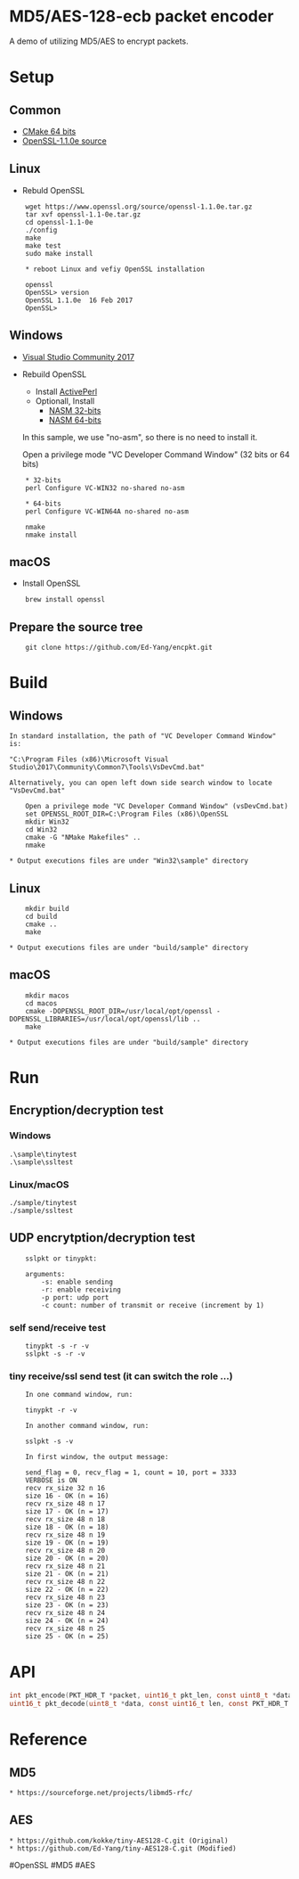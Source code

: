 # MD5/AES-128-ecb packet encoder

A demo of utilizing MD5/AES to encrypt packets.

# Setup

## Common

- [CMake 64 bits](https://cmake.org/files/v3.8/cmake-3.8.1-win64-x64.msi)
- [OpenSSL-1.1.0e source](https://www.openssl.org/source/openssl-1.1.0e.tar.gz)

## Linux

- Rebuld OpenSSL
```
    wget https://www.openssl.org/source/openssl-1.1.0e.tar.gz
    tar xvf openssl-1.1-0e.tar.gz
    cd openssl-1.1-0e
    ./config
    make
    make test
    sudo make install
    
    * reboot Linux and vefiy OpenSSL installation

    openssl
    OpenSSL> version
    OpenSSL 1.1.0e  16 Feb 2017
    OpenSSL>     
```

## Windows

- [Visual Studio Community 2017](https://www.visualstudio.com/thank-you-downloading-visual-studio/?sku=Community&rel=15)
- Rebuild OpenSSL
    - Install [ActivePerl](https://www.activestate.com/activeperl/downloads/thank-you?dl=http://downloads.activestate.com/ActivePerl/releases/5.24.1.2402/ActivePerl-5.24.1.2402-MSWin32-x64-401627.exe)
    - Optionall, Install 
        * [NASM 32-bits](http://www.nasm.us/pub/nasm/releasebuilds/2.13.01/win32/nasm-2.13.01-installer-x86.exe)
        * [NASM 64-bits](http://www.nasm.us/pub/nasm/releasebuilds/2.13.01/win64/nasm-2.13.01-installer-x64.exe)  
    
    In this sample, we use "no-asm", so there is no need to install it.   

    Open a privilege mode "VC Developer Command Window" (32 bits or 64 bits)
```
    * 32-bits
    perl Configure VC-WIN32 no-shared no-asm

    * 64-bits
    perl Configure VC-WIN64A no-shared no-asm

    nmake
    nmake install
```

## macOS

- Install OpenSSL

```
    brew install openssl
```



## Prepare the source tree

```
    git clone https://github.com/Ed-Yang/encpkt.git    
```

# Build

## Windows
    
    In standard installation, the path of "VC Developer Command Window" is:
    
    "C:\Program Files (x86)\Microsoft Visual Studio\2017\Community\Common7\Tools\VsDevCmd.bat"
    
    Alternatively, you can open left down side search window to locate "VsDevCmd.bat" 

```
    Open a privilege mode "VC Developer Command Window" (vsDevCmd.bat)
    set OPENSSL_ROOT_DIR=C:\Program Files (x86)\OpenSSL
    mkdir Win32
    cd Win32
    cmake -G "NMake Makefiles" ..
    nmake
```

    * Output executions files are under "Win32\sample" directory

## Linux

```
    mkdir build
    cd build
    cmake ..
    make
```

    * Output executions files are under "build/sample" directory

## macOS

```
    mkdir macos
    cd macos
    cmake -DOPENSSL_ROOT_DIR=/usr/local/opt/openssl -DOPENSSL_LIBRARIES=/usr/local/opt/openssl/lib ..
    make
```   

    * Output executions files are under "build/sample" directory

# Run

    
## Encryption/decryption test

### Windows

    .\sample\tinytest
    .\sample\ssltest

### Linux/macOS

    ./sample/tinytest
    ./sample/ssltest

## UDP encrytption/decryption test

```
    sslpkt or tinypkt:

    arguments:
        -s: enable sending
        -r: enable receiving
        -p port: udp port
        -c count: number of transmit or receive (increment by 1)
```

### self send/receive test

```
    tinypkt -s -r -v
    sslpkt -s -r -v
```

### tiny receive/ssl send test (it can switch the role ...) 

``` 
    In one command window, run:
    
    tinypkt -r -v

    In another command window, run:
    
    sslpkt -s -v

    In first window, the output message:

    send_flag = 0, recv_flag = 1, count = 10, port = 3333
    VERBOSE is ON
    recv rx_size 32 n 16
    size 16 - OK (n = 16)
    recv rx_size 48 n 17
    size 17 - OK (n = 17)
    recv rx_size 48 n 18
    size 18 - OK (n = 18)
    recv rx_size 48 n 19
    size 19 - OK (n = 19)
    recv rx_size 48 n 20
    size 20 - OK (n = 20)
    recv rx_size 48 n 21
    size 21 - OK (n = 21)
    recv rx_size 48 n 22
    size 22 - OK (n = 22)
    recv rx_size 48 n 23
    size 23 - OK (n = 23)
    recv rx_size 48 n 24
    size 24 - OK (n = 24)
    recv rx_size 48 n 25
    size 25 - OK (n = 25)
```

# API

```C
int pkt_encode(PKT_HDR_T *packet, uint16_t pkt_len, const uint8_t *data, const uint16_t len, const char *psk);
uint16_t pkt_decode(uint8_t *data, const uint16_t len, const PKT_HDR_T *packet, const uint16_t pkt_len, const char *psk);
```

# Reference

## MD5
    * https://sourceforge.net/projects/libmd5-rfc/

## AES 
    * https://github.com/kokke/tiny-AES128-C.git (Original)
    * https://github.com/Ed-Yang/tiny-AES128-C.git (Modified) 


#OpenSSL
#MD5
#AES


